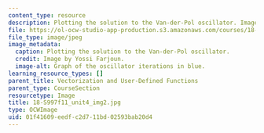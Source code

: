 ```yaml
---
content_type: resource
description: Plotting the solution to the Van-der-Pol oscillator. Image by Yossi Farjoun.
file: https://ol-ocw-studio-app-production.s3.amazonaws.com/courses/18-s997-introduction-to-matlab-programming-fall-2011/01f41609eedfc2d711bd02593bab20d4_18-S997f11_unit4_img2.jpg
file_type: image/jpeg
image_metadata:
  caption: Plotting the solution to the Van-der-Pol oscillator.
  credit: Image by Yossi Farjoun.
  image-alt: Graph of the oscillator iterations in blue.
learning_resource_types: []
parent_title: Vectorization and User-Defined Functions
parent_type: CourseSection
resourcetype: Image
title: 18-S997f11_unit4_img2.jpg
type: OCWImage
uid: 01f41609-eedf-c2d7-11bd-02593bab20d4
---
```

